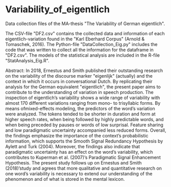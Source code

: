 # Variability_of_eigentlich
Data collection files of the MA-thesis "The Variability of German eigentlich".

The CSV-file "DF2.csv" contains the collected data and information of each eigentlich-variation found in the "Karl Eberhard Corpus" (Arnold & Tomaschek, 2016).
The Python-file "DataCollection_Eig.py" includes the code that was written to collect all the information for the dataframe in "DF2.csv". 
The models of the statistical analysis are included in the R-file "StatAnalysis_Eig.R". 


Abstract:
In 2018, Ernestus and Smith published their outstanding research on the variability of the discourse marker "eigenlijk" (actually) and the context in which it occurs in conversational Dutch. By replicating their analysis for the German equivalent "eigentlich", the present paper aims to contribute to the understanding of variation in speech production.
The inspection of eigentlich’s variability shows a wide range of variability with almost 170 different variations ranging from mono- to trisyllabic forms. By means ofmixed-effects modeling, the predictors of the word’s variation were analyzed. The tokens tended to be shorter in duration and form at higher speech rates, when being followed by highly predictable words, and when being preceded by pauses or words of low surprisal. Feature sharing and low paradigmatic uncertainty accompanied less reduced forms.
Overall, the findings emphasize the importance of the context’s probabilistic information, which supports the Smooth Signal Redundancy Hypothesis by Aylett and Turk (2004). Moreover, the findings also indicate that paradigmatic uncertainty has an effect on the word’s variability, which contributes to Kuperman et al. (2007)’s Paradigmatic Signal Enhancement Hypothesis. The present study follows up on Ernestus and Smith (2018)’study and agrees that more qualitative and quantitative research on one word’s variability is necessary to extend our understanding of the phenomenon and of what is stored in the mental lexicon.


